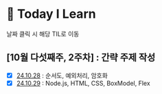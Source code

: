 # 📝 Today I Learn

날짜 클릭 시 해당 TIL로 이동

## [10월 다섯째주, 2주차] : 간략 주제 작성 
- [x] [24.10.28](October/2024-10-28.md) : 순서도, 예외처리, 암호화
- [x] [24.10.29](October/2024-10-29.md) : Node.js, HTML, CSS, BoxModel, Flex
